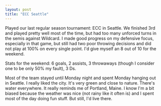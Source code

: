 ```yaml
---
layout: post
title: "ECC Seattle"
---
```


Played our last regular season tournament: ECC in Seattle. We finished 3rd and played pretty well most of the time, but had too many unforced turns in the semis against Wildcard. I made good progress on my defensive focus, especially in that game, but still had two poor throwing decisions and did not play at 100% on every single point. I'd give myself an 8 out of 10 for the weekend.

Stats for the weekend: 6 goals, 2 assists, 3 throwaways (though I consider one to be only 50% my fault), 3 Ds.

Most of the team stayed until Monday night and spent Monday hanging out in Seattle. I really liked the city. It's very green and close to nature. There's water everywhere. It really reminds me of Portland, Maine. I know I'm a bit biased because the weather was nice (not rainy like it often is) and I spent most of the day doing fun stuff. But still, I'd live there.
